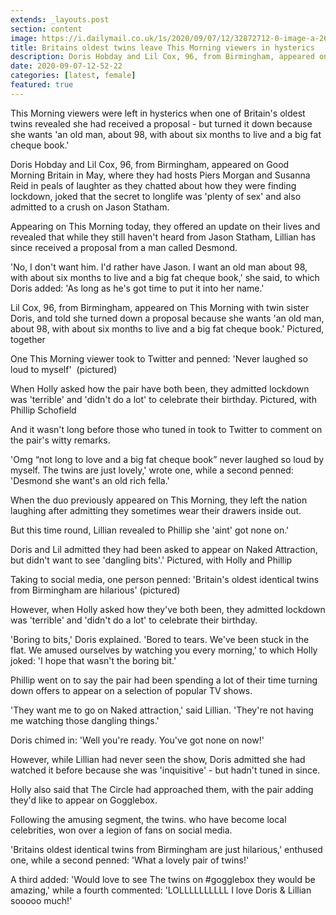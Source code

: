 ```yaml
---
extends: _layouts.post
section: content
image: https://i.dailymail.co.uk/1s/2020/09/07/12/32872712-0-image-a-26_1599477922915.jpg 
title: Britains oldest twins leave This Morning viewers in hysterics 
description: Doris Hobday and Lil Cox, 96, from Birmingham, appeared on This Morning today to discuss how they have become local celebrities. The duo left viewers in hysterics. 
date: 2020-09-07-12-52-22 
categories: [latest, female] 
featured: true 
--- 
```

This Morning viewers were left in hysterics when one of Britain's oldest twins revealed she had received a proposal - but turned it down because she wants 'an old man, about 98, with about six months to live and a big fat cheque book.'

Doris Hobday and Lil Cox, 96, from Birmingham, appeared on Good Morning Britain in May, where they had hosts Piers Morgan and Susanna Reid in peals of laughter as they chatted about how they were finding lockdown, joked that the secret to longlife was 'plenty of sex' and also admitted to a crush on Jason Statham. 

Appearing on This Morning today, they offered an update on their lives and revealed that while they still haven't heard from Jason Statham, Lillian has since received a proposal from a man called Desmond.

'No, I don't want him. I'd rather have Jason. I want an old man about 98, with about six months to live and a big fat cheque book,' she said, to which Doris added: 'As long as he's got time to put it into her name.' 

Lil Cox, 96, from Birmingham, appeared on This Morning with twin sister Doris, and told she turned down a proposal because she wants 'an old man, about 98, with about six months to live and a big fat cheque book.' Pictured, together

One This Morning viewer took to Twitter and penned: 'Never laughed so loud to myself'  (pictured)

When Holly asked how the pair have both been, they admitted lockdown was 'terrible' and 'didn't do a lot' to celebrate their birthday. Pictured, with  Phillip Schofield

And it wasn't long before those who tuned in took to Twitter to comment on the pair's witty remarks.  

'Omg “not long to love and a big fat cheque book” never laughed so loud by myself. The twins are just lovely,' wrote one, while a second penned: 'Desmond she want's an old rich fella.'

When the duo previously appeared on This Morning, they left the nation laughing after admitting they sometimes wear their drawers inside out.

But this time round, Lillian revealed to Phillip she 'aint' got none on.'   

Doris and Lil admitted they had been asked to appear on Naked Attraction, but didn't want to see 'dangling bits'.' Pictured, with Holly and Phillip







Taking to social media, one person penned: 'Britain's oldest identical twins from Birmingham are hilarious' (pictured)

However, when Holly asked how they've both been, they admitted lockdown was 'terrible' and 'didn't do a lot' to celebrate their birthday.

'Boring to bits,' Doris explained. 'Bored to tears. We've been stuck in the flat. We amused ourselves by watching you every morning,' to which Holly joked: 'I hope that wasn't the boring bit.' 

Phillip went on to say the pair had been spending a lot of their time turning down offers to appear on a selection of popular TV shows.

'They want me to go on Naked attraction,' said Lillian. 'They're not having me watching those dangling things.'

Doris chimed in: 'Well you're ready. You've got none on now!'

However, while Lillian had never seen the show, Doris admitted she had watched it before because she was 'inquisitive' - but hadn't tuned in since. 

Holly also said that The Circle had approached them, with the pair adding they'd like to appear on Gogglebox.  

Following the amusing segment, the twins. who have become local celebrities, won over a legion of fans on social media. 

'Britains oldest identical twins from Birmingham are just hilarious,' enthused one, while a second penned: 'What a lovely pair of twins!'

A third added: 'Would love to see The twins on #gogglebox they would be amazing,' while a fourth commented: 'LOLLLLLLLLLL I love Doris & Lillian sooooo much!'     

